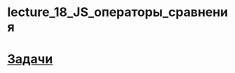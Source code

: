 # lecture_18_JS_операторы_сравнения  

#  [Задачи ](https://github.com/schoolteacherMP/lecture_18_JS/blob/main/tasks.md)  

